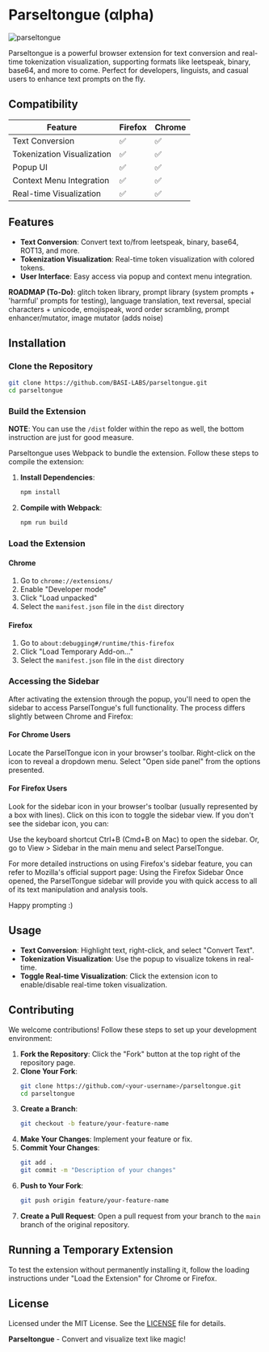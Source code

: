 # Parseltongue (αlpha)

![parseltongue](https://github.com/user-attachments/assets/44c629cd-7545-4f95-8da0-130abed26dff)


Parseltongue is a powerful browser extension for text conversion and real-time tokenization visualization, supporting formats like leetspeak, binary, base64, and more to come. Perfect for developers, linguists, and casual users to enhance text prompts on the fly.

## Compatibility

| Feature                     | Firefox          | Chrome           |
|-----------------------------|------------------|------------------|
| Text Conversion             | ✅ | ✅ |
| Tokenization Visualization  | ✅ | ✅ |
| Popup UI                    | ✅ | ✅ |
| Context Menu Integration    | ✅ | ✅ |
| Real-time Visualization     | ✅ | ✅ |


## Features

- **Text Conversion**: Convert text to/from leetspeak, binary, base64, ROT13, and more.
- **Tokenization Visualization**: Real-time token visualization with colored tokens.
- **User Interface**: Easy access via popup and context menu integration.

**ROADMAP (To-Do)**: glitch token library, prompt library (system prompts + 'harmful' prompts for testing), language translation, text reversal, special characters + unicode, emojispeak, word order scrambling, prompt enhancer/mutator, image mutator (adds noise) 

## Installation

### Clone the Repository

```bash
git clone https://github.com/BASI-LABS/parseltongue.git
cd parseltongue
```

### Build the Extension

**NOTE**: You can use the `/dist` folder within the repo as well, the bottom instruction are just for good measure.

Parseltongue uses Webpack to bundle the extension. Follow these steps to compile the extension:

1. **Install Dependencies**:
    ```bash
    npm install
    ```

2. **Compile with Webpack**:
    ```bash
    npm run build
    ```



### Load the Extension

#### Chrome

1. Go to `chrome://extensions/`
2. Enable "Developer mode"
3. Click "Load unpacked"
3. Select the `manifest.json` file in the `dist` directory 

#### Firefox

1. Go to `about:debugging#/runtime/this-firefox`
2. Click "Load Temporary Add-on..."
3. Select the `manifest.json` file in the `dist` directory 

### Accessing the Sidebar
After activating the extension through the popup, you'll need to open the sidebar to access ParselTongue's full functionality. The process differs slightly between Chrome and Firefox:
#### For Chrome Users

Locate the ParselTongue icon in your browser's toolbar.
Right-click on the icon to reveal a dropdown menu.
Select "Open side panel" from the options presented.

#### For Firefox Users

Look for the sidebar icon in your browser's toolbar (usually represented by a box with lines).
Click on this icon to toggle the sidebar view.
If you don't see the sidebar icon, you can:

Use the keyboard shortcut Ctrl+B (Cmd+B on Mac) to open the sidebar.
Or, go to View > Sidebar in the main menu and select ParselTongue.



For more detailed instructions on using Firefox's sidebar feature, you can refer to Mozilla's official support page: Using the Firefox Sidebar 
Once opened, the ParselTongue sidebar will provide you with quick access to all of its text manipulation and analysis tools.

Happy prompting :)


## Usage

- **Text Conversion**: Highlight text, right-click, and select "Convert Text".
- **Tokenization Visualization**: Use the popup to visualize tokens in real-time.
- **Toggle Real-time Visualization**: Click the extension icon to enable/disable real-time token visualization.

## Contributing

We welcome contributions! Follow these steps to set up your development environment:

1. **Fork the Repository**: Click the "Fork" button at the top right of the repository page.
2. **Clone Your Fork**:
    ```bash
    git clone https://github.com/<your-username>/parseltongue.git
    cd parseltongue
    ```
3. **Create a Branch**:
    ```bash
    git checkout -b feature/your-feature-name
    ```
4. **Make Your Changes**: Implement your feature or fix.
5. **Commit Your Changes**:
    ```bash
    git add .
    git commit -m "Description of your changes"
    ```
6. **Push to Your Fork**:
    ```bash
    git push origin feature/your-feature-name
    ```
7. **Create a Pull Request**: Open a pull request from your branch to the `main` branch of the original repository.

## Running a Temporary Extension

To test the extension without permanently installing it, follow the loading instructions under "Load the Extension" for Chrome or Firefox.

## License

Licensed under the MIT License. See the [LICENSE](LICENSE) file for details.

**Parseltongue** - Convert and visualize text like magic!

